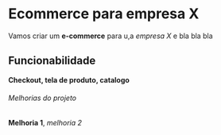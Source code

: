 # Ecommerce para empresa X

Vamos criar um **e-commerce** para u,a *empresa X* e bla bla bla

## Funcionabilidade

**Checkout, __tela de produto__, catalogo**

###### Melhorias do projeto

__Melhoria 1__, _melhoria 2_

